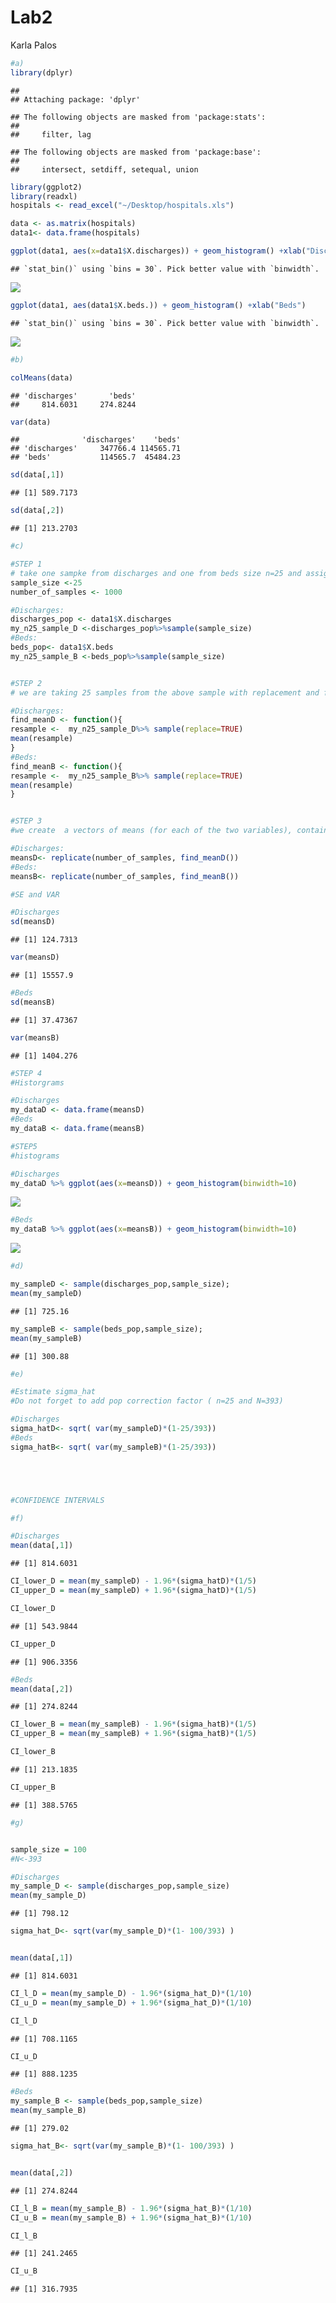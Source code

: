 Lab2
================
Karla Palos

``` r
#a)
library(dplyr)
```

    ## 
    ## Attaching package: 'dplyr'

    ## The following objects are masked from 'package:stats':
    ## 
    ##     filter, lag

    ## The following objects are masked from 'package:base':
    ## 
    ##     intersect, setdiff, setequal, union

``` r
library(ggplot2)
library(readxl)
hospitals <- read_excel("~/Desktop/hospitals.xls")

data <- as.matrix(hospitals)
data1<- data.frame(hospitals)

ggplot(data1, aes(x=data1$X.discharges)) + geom_histogram() +xlab("Discharges")
```

    ## `stat_bin()` using `bins = 30`. Pick better value with `binwidth`.

![](lab2_files/figure-markdown_github-ascii_identifiers/unnamed-chunk-1-1.png)

``` r
ggplot(data1, aes(data1$X.beds.)) + geom_histogram() +xlab("Beds")
```

    ## `stat_bin()` using `bins = 30`. Pick better value with `binwidth`.

![](lab2_files/figure-markdown_github-ascii_identifiers/unnamed-chunk-1-2.png)

``` r
#b)

colMeans(data)
```

    ## 'discharges'       'beds' 
    ##     814.6031     274.8244

``` r
var(data)
```

    ##              'discharges'    'beds'
    ## 'discharges'     347766.4 114565.71
    ## 'beds'           114565.7  45484.23

``` r
sd(data[,1])
```

    ## [1] 589.7173

``` r
sd(data[,2])
```

    ## [1] 213.2703

``` r
#c)

#STEP 1
# take one sampke from discharges and one from beds size n=25 and assign them to my_n25_sample_D and my_n25_sample_B resprectively
sample_size <-25
number_of_samples <- 1000 

#Discharges:
discharges_pop <- data1$X.discharges
my_n25_sample_D <-discharges_pop%>%sample(sample_size)
#Beds:
beds_pop<- data1$X.beds
my_n25_sample_B <-beds_pop%>%sample(sample_size)


#STEP 2
# we are taking 25 samples from the above sample with replacement and fiding the meansa of the resampling 

#Discharges:
find_meanD <- function(){
resample <-  my_n25_sample_D%>% sample(replace=TRUE)
mean(resample)
}
#Beds:
find_meanB <- function(){
resample <-  my_n25_sample_B%>% sample(replace=TRUE)
mean(resample)
}


#STEP 3 
#we create  a vectors of means (for each of the two variables), containg the mean of 1000 samples size n=25 

#Discharges:
meansD<- replicate(number_of_samples, find_meanD())
#Beds:
meansB<- replicate(number_of_samples, find_meanB())

#SE and VAR

#Discharges 
sd(meansD)
```

    ## [1] 124.7313

``` r
var(meansD)
```

    ## [1] 15557.9

``` r
#Beds
sd(meansB)
```

    ## [1] 37.47367

``` r
var(meansB)
```

    ## [1] 1404.276

``` r
#STEP 4
#Historgrams 

#Discharges 
my_dataD <- data.frame(meansD)
#Beds
my_dataB <- data.frame(meansB)

#STEP5
#histograms

#Discharges
my_dataD %>% ggplot(aes(x=meansD)) + geom_histogram(binwidth=10)
```

![](lab2_files/figure-markdown_github-ascii_identifiers/unnamed-chunk-1-3.png)

``` r
#Beds
my_dataB %>% ggplot(aes(x=meansB)) + geom_histogram(binwidth=10)
```

![](lab2_files/figure-markdown_github-ascii_identifiers/unnamed-chunk-1-4.png)

``` r
#d)

my_sampleD <- sample(discharges_pop,sample_size);
mean(my_sampleD)
```

    ## [1] 725.16

``` r
my_sampleB <- sample(beds_pop,sample_size);
mean(my_sampleB)
```

    ## [1] 300.88

``` r
#e)

#Estimate sigma_hat
#Do not forget to add pop correction factor ( n=25 and N=393)

#Discharges
sigma_hatD<- sqrt( var(my_sampleD)*(1-25/393)) 
#Beds
sigma_hatB<- sqrt( var(my_sampleB)*(1-25/393)) 





#CONFIDENCE INTERVALS

#f)

#Discharges
mean(data[,1])
```

    ## [1] 814.6031

``` r
CI_lower_D = mean(my_sampleD) - 1.96*(sigma_hatD)*(1/5)
CI_upper_D = mean(my_sampleD) + 1.96*(sigma_hatD)*(1/5)

CI_lower_D
```

    ## [1] 543.9844

``` r
CI_upper_D
```

    ## [1] 906.3356

``` r
#Beds
mean(data[,2])
```

    ## [1] 274.8244

``` r
CI_lower_B = mean(my_sampleB) - 1.96*(sigma_hatB)*(1/5)
CI_upper_B = mean(my_sampleB) + 1.96*(sigma_hatB)*(1/5)

CI_lower_B
```

    ## [1] 213.1835

``` r
CI_upper_B
```

    ## [1] 388.5765

``` r
#g)


sample_size = 100
#N<-393

#Discharges
my_sample_D <- sample(discharges_pop,sample_size)
mean(my_sample_D)
```

    ## [1] 798.12

``` r
sigma_hat_D<- sqrt(var(my_sample_D)*(1- 100/393) )


mean(data[,1])
```

    ## [1] 814.6031

``` r
CI_l_D = mean(my_sample_D) - 1.96*(sigma_hat_D)*(1/10)
CI_u_D = mean(my_sample_D) + 1.96*(sigma_hat_D)*(1/10)

CI_l_D
```

    ## [1] 708.1165

``` r
CI_u_D
```

    ## [1] 888.1235

``` r
#Beds
my_sample_B <- sample(beds_pop,sample_size)
mean(my_sample_B)
```

    ## [1] 279.02

``` r
sigma_hat_B<- sqrt(var(my_sample_B)*(1- 100/393) )


mean(data[,2])
```

    ## [1] 274.8244

``` r
CI_l_B = mean(my_sample_B) - 1.96*(sigma_hat_B)*(1/10)
CI_u_B = mean(my_sample_B) + 1.96*(sigma_hat_B)*(1/10)

CI_l_B
```

    ## [1] 241.2465

``` r
CI_u_B
```

    ## [1] 316.7935
